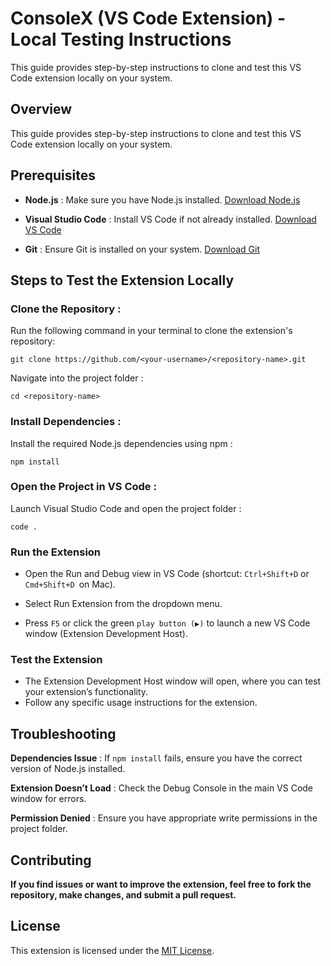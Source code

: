 
# ConsoleX (VS Code Extension) - Local Testing Instructions

This guide provides step-by-step instructions to clone and test this VS Code extension locally on your system.


## Overview
This guide provides step-by-step instructions to clone and test this VS Code extension locally on your system.

## Prerequisites
- **Node.js** :  Make sure you have Node.js installed. [Download Node.js](https://nodejs.org/en)

- **Visual Studio Code** : Install VS Code if not already installed. [Download VS Code](https://code.visualstudio.com/)

- **Git** : Ensure Git is installed on your system. [Download Git](https://git-scm.com/)

## Steps to Test the Extension Locally

### Clone the Repository : 

Run the following command in your terminal to clone the extension's repository:

```
git clone https://github.com/<your-username>/<repository-name>.git
```

Navigate into the project folder :

```
cd <repository-name>
```

### Install Dependencies :

Install the required Node.js dependencies using npm :
```
npm install
```

###  Open the Project in VS Code : 

Launch Visual Studio Code and open the project folder :

```
code .
```

### Run the Extension 

- Open the Run and Debug view in VS Code (shortcut: `Ctrl+Shift+D` or `Cmd+Shift+D `on Mac).

- Select Run Extension from the dropdown menu.

- Press `F5` or click the green `play button (▶)` to launch a new VS Code window (Extension Development Host).

### Test the Extension 

- The Extension Development Host window will open, where you can test your extension’s functionality.
- Follow any specific usage instructions for the extension.


## Troubleshooting

**Dependencies Issue** : If `npm install` fails, ensure you have the correct version of Node.js installed.

**Extension Doesn’t Load** : Check the Debug Console in the main VS Code window for errors.
 
**Permission Denied** : Ensure you have appropriate write permissions in the project folder.

## Contributing

**If you find issues or want to improve the extension, feel free to fork the repository, make changes, and submit a pull request.**
## License

This extension is licensed under the 
[MIT License](https://choosealicense.com/licenses/mit/).
